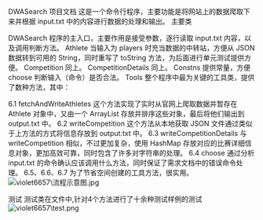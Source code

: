 DWASearch 项目文档
这是一个命令行程序，主要功能是将网站上的数据爬取下来并根据 input.txt 中的内容进行数据的处理和输出。
主要类

DWASearch
程序的主入口，主要作用是接受参数，逐行读取 input.txt 内容，以及调用判断方法。
Athlete
当输入为 players 时充当数据的中转站，方便从 JSON 数据转到可用的 String，同时重写了 toString 方法，为后面进行单元测试提供方便。
Competition
同上。
CompetitionDetails
同上。
Constns
提供常量，方便 choose 判断输入（命令）是否合法。
Tools
整个程序中最为关键的工具类，提供了数种方法，其中：

6.1 fetchAndWriteAthletes
这个方法实现了实时从官网上爬取数据并暂存在 Athlete 对象中，又由一个 ArrayList 存放并排序这些对象，最后将他们输出到 output.txt 中。
6.2 writeCompetition
这个方法从本地获取 JSON 文件通过类似于上方法的方式将信息存放到 output.txt 中。
6.3 writeCompetitionDetails
与 writeCompetition 相似，不过更加复杂，使用 HashMap 存放对应的比赛详细信息对象，更加高效可靠，同时包含了许多对字符串的处理。
6.4 choose
通过分析 input.txt 的命令确认应该调用什么方法，同时保证了需求文档中的错误命令处理。
6.5、6.6、6.7 为了节省空间创建的工具方法，很实用。
 ![](link "violet6657\流程示意图.jpg")


 测试
 测试类在文件中,针对4个方法进行了十余种测试样例的测试
 ![](link "violet6657\test.png")